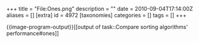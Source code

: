 +++
title = "File:Ones.png"
description = ""
date = 2010-09-04T17:14:00Z
aliases = []
[extra]
id = 4972
[taxonomies]
categories = []
tags = []
+++

{{image-program-output}}[[output of task::Compare sorting algorithms' performance#ones]]
